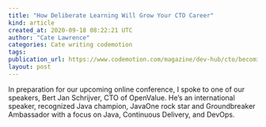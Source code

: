```yaml
---
title: "How Deliberate Learning Will Grow Your CTO Career"
kind: article
created_at: 2020-09-18 08:22:21 UTC
author: "Cate Lawrence"
categories: Cate writing codemotion
tags: 
publication_url: https://www.codemotion.com/magazine/dev-hub/cto/becoming-deliberate-learner/
layout: post
---
```

In preparation for our upcoming online conference, I spoke to one of our speakers, Bert Jan Schrijver, CTO of OpenValue. He’s an international speaker, recognized Java champion, JavaOne rock star and Groundbreaker Ambassador with a focus on Java, Continuous Delivery, and DevOps.

